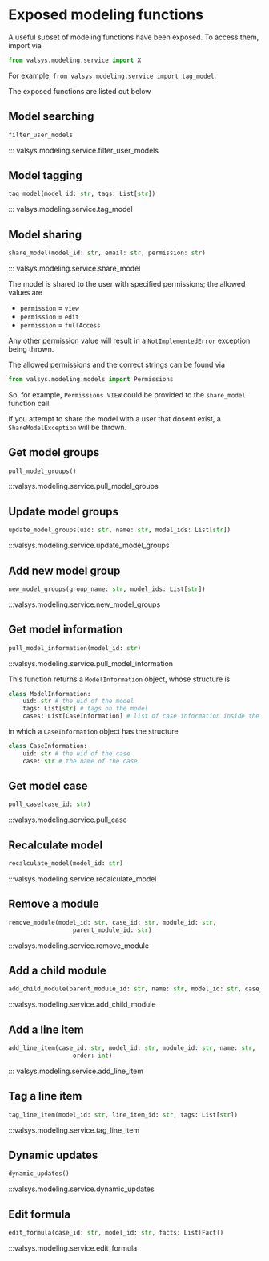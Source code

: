 
# Exposed modeling functions
A useful subset of modeling functions have been exposed. To access them, import via
```python linenums="1"
from valsys.modeling.service import X
```
For example, `from valsys.modeling.service import tag_model`.

The exposed functions are listed out below

## Model searching
```python linenums="1"
filter_user_models
```
::: valsys.modeling.service.filter_user_models


## Model tagging

```python linenums="1"
tag_model(model_id: str, tags: List[str])
```

::: valsys.modeling.service.tag_model



## Model sharing
```python linenums="1"
share_model(model_id: str, email: str, permission: str)
```
::: valsys.modeling.service.share_model

The model is shared to the user with specified permissions; the allowed values are

* `permission` = `view`
* `permission` = `edit`
* `permission` = `fullAccess`
  
Any other permission value will result in a `NotImplementedError` exception being thrown.

The allowed permissions and the correct strings can be found via
```python linenums="1"
from valsys.modeling.models import Permissions
```
So, for example, `Permissions.VIEW` could be provided to the `share_model` function call.

If you attempt to share the model with a user that dosent exist, a `ShareModelException` will be thrown.

## Get model groups
```python
pull_model_groups()
```
:::valsys.modeling.service.pull_model_groups

## Update model groups
```python
update_model_groups(uid: str, name: str, model_ids: List[str])
```
:::valsys.modeling.service.update_model_groups

## Add new model group
```python
new_model_groups(group_name: str, model_ids: List[str]) 
```
:::valsys.modeling.service.new_model_groups


## Get model information
```python linenums="1"                
pull_model_information(model_id: str)                
```
:::valsys.modeling.service.pull_model_information

This function returns a `ModelInformation` object, whose structure is
```python linenums="1"
class ModelInformation:
    uid: str # the uid of the model
    tags: List[str] # tags on the model
    cases: List[CaseInformation] # list of case information inside the model
```
in which a `CaseInformation` object has the structure
```python linenums="1"
class CaseInformation:
    uid: str # the uid of the case
    case: str # the name of the case
```



## Get model case
```python linenums="1"
pull_case(case_id: str)
```
:::valsys.modeling.service.pull_case

## Recalculate model
```python linenums="1"
recalculate_model(model_id: str)
```
:::valsys.modeling.service.recalculate_model

## Remove a module
```python linenums="1"
remove_module(model_id: str, case_id: str, module_id: str,
                  parent_module_id: str)
```
:::valsys.modeling.service.remove_module


## Add a child module
```python linenums="1"
add_child_module(parent_module_id: str, name: str, model_id: str, case_id: str) 
```
:::valsys.modeling.service.add_child_module


## Add a line item
```python linenums="1"
add_line_item(case_id: str, model_id: str, module_id: str, name: str,
                  order: int)                      
```
::: valsys.modeling.service.add_line_item


## Tag a line item
```python linenums="1"
tag_line_item(model_id: str, line_item_id: str, tags: List[str])                    
```
:::valsys.modeling.service.tag_line_item
## Dynamic updates
```python linenums="1"
dynamic_updates()                      
```
:::valsys.modeling.service.dynamic_updates

## Edit formula
```python linenums="1"
edit_formula(case_id: str, model_id: str, facts: List[Fact])                      
```
:::valsys.modeling.service.edit_formula
